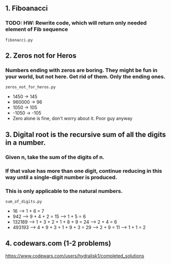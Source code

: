 ## 1. Fiboanacci
### TODO: HW: Rewrite code, which will return only needed element of Fib sequence 
```fibonacci.py```

## 2. Zeros not for Heros
### Numbers ending with zeros are boring. They might be fun in your world, but not here. Get rid of them. Only the ending ones.
```zeros_not_for_heros.py```

- 1450 -> 145
- 960000 -> 96
- 1050 -> 105
- -1050 -> -105
- Zero alone is fine, don't worry about it. Poor guy anyway

## 3. Digital root is the recursive sum of all the digits in a number.
### Given n, take the sum of the digits of n.
### If that value has more than one digit, continue reducing in this way until a single-digit number is produced.
### This is only applicable to the natural numbers.
```sum_of_digits.py```

- 16  -->  1 + 6 = 7
- 942  -->  9 + 4 + 2 = 15  -->  1 + 5 = 6
- 132189  -->  1 + 3 + 2 + 1 + 8 + 9 = 24  -->  2 + 4 = 6
- 493193  -->  4 + 9 + 3 + 1 + 9 + 3 = 29  -->  2 + 9 = 11  -->  1 + 1 = 2

## 4. codewars.com (1-2 problems)
https://www.codewars.com/users/hydralisk1/completed_solutions
